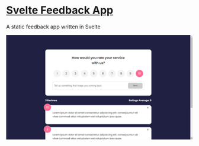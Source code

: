 # [Svelte Feedback App](https://service-feedback.vercel.app/)

A static feedback app written in Svelte

![Demo](/docs/demo.png)
